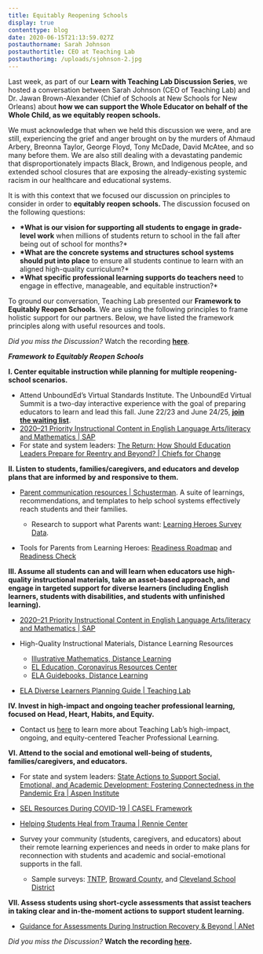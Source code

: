 ```yaml
---
title: Equitably Reopening Schools
display: true
contenttype: blog
date: 2020-06-15T21:13:59.027Z
postauthorname: Sarah Johnson
postauthortitle: CEO at Teaching Lab
postauthorimg: /uploads/sjohnson-2.jpg
---
```

Last week, as part of our **Learn with Teaching Lab Discussion Series**, we hosted a conversation between Sarah Johnson (CEO of Teaching Lab) and Dr. Jawan Brown-Alexander (Chief of Schools at New Schools for New Orleans) about **how we can support the Whole Educator on behalf of the Whole Child, as we equitably reopen schools.** 

We must acknowledge that when we held this discussion we were, and are still, experiencing the grief and anger brought on by the murders of Ahmaud Arbery, Breonna Taylor, George Floyd, Tony McDade, David McAtee, and so many before them. We are also still dealing with a devastating pandemic that disproportionately impacts Black, Brown, and Indigenous people, and extended school closures that are exposing the already-existing systemic racism in our healthcare and educational systems.

It is with this context that we focused our discussion on principles to consider in order to **equitably reopen schools.** The discussion focused on the following questions:

* **\*What is our vision for supporting all students to engage in grade-level work** when millions of students return to school in the fall after being out of school for months?*
* **\*What are the concrete systems and structures school systems should put into place** to ensure all students continue to learn with an aligned high-quality curriculum?*
* **\*What specific professional learning supports do teachers need** to engage in effective, manageable, and equitable instruction?*

To ground our conversation, Teaching Lab presented our **Framework to Equitably Reopen Schools**. We are using the following principles to frame holistic support for our partners. Below, we have listed the framework principles along with useful resources and tools. 

*Did you miss the Discussion?* Watch the recording **[here](https://us02web.zoom.us/rec/play/uZwoIb-h-zk3SYXA4wSDUPErW9W7fKqs0nccrqFZzE_kAXMFZgKmMOBDMOQCgDm92DtC2CVaToiC8LFL)**.

***Framework to Equitably Reopen Schools***

**I. Center equitable instruction while planning for multiple reopening-school scenarios.**

* Attend UnboundEd’s Virtual Standards Institute. The UnboundEd Virtual Summit is a two-day interactive experience with the goal of preparing educators to learn and lead this fall. June 22/23 and June 24/25, **[join the waiting list](https://bit.ly/3dYPjbO)**.
* [2020–21 Priority Instructional Content in English Language Arts/literacy and Mathematics | SAP](https://docs.google.com/document/d/1M0snDVnRxgWYFpO2XOnDs2FNaZFlTsOc-17zsH0oMzo/edit)
* For state and system leaders: [The Return: How Should Education Leaders Prepare for Reentry and Beyond? | Chiefs for Change](https://chiefsforchange.org/wp-content/uploads/2020/05/CFC-TheReturn_5-13-20.pdf)

**II. Listen to students, families/caregivers, and educators and develop plans that are informed by and responsive to them.**

* [Parent communication resources | Schusterman](https://www.schusterman.org/national-education/covid-19-response-toolkit-for-school-communicators). A suite of learnings, recommendations, and templates to help school systems effectively reach students and their families.

  * Research to support what Parents want: [Learning Heroes Survey Data](https://bealearninghero.org/research/).
* Tools for Parents from Learning Heroes: [Readiness Roadmap](https://bealearninghero.org/readiness-roadmap/) and [Readiness Check](https://bealearninghero.org/readiness-check/)

**III. Assume all students can and will learn when educators use high-quality instructional materials, take an asset-based approach, and engage in targeted support for diverse learners (including English learners, students with disabilities, and students with unfinished learning).**

* [2020–21 Priority Instructional Content in English Language Arts/literacy and Mathematics | SAP](https://docs.google.com/document/d/1M0snDVnRxgWYFpO2XOnDs2FNaZFlTsOc-17zsH0oMzo/edit)
* High-Quality Instructional Materials, Distance Learning Resources

  * [Illustrative Mathematics, Distance Learning](https://www.illustrativemathematics.org/distance-learning/)
  * [EL Education, Coronavirus Resources Center](https://eleducation.org/what-we-offer/coronavirus-resource-center)
  * [ELA Guidebooks, Distance Learning](https://www.louisianabelieves.com/resources/library/docs/default-source/strong-start-2020/louisiana-ela-guidebooks---distance-learning)
* [ELA Diverse Learners Planning Guide | Teaching Lab](https://drive.google.com/file/d/1QUJ2zNeXVcXRYoSOVGdWtyHzM9HiJPMV/view)

**IV. Invest in high-impact and ongoing teacher professional learning, focused on Head, Heart, Habits, and Equity.**

* Contact us [here](mailto:sheena.lights@teachinglab.org) to learn more about Teaching Lab’s high-impact, ongoing, and equity-centered Teacher Professional Learning.

**VI. Attend to the social and emotional well-being of students, families/caregivers, and educators.**

* For state and system leaders: [State Actions to Support Social, Emotional, and Academic Development: Fostering Connectedness in the Pandemic Era | Aspen Institute](https://assets.aspeninstitute.org/content/uploads/2020/05/AESP-State-SEAD-Actions-for-COVID-19.pdf?_ga=2.30687928.668129938.1588872364-718475952.1588872364)
* [SEL Resources During COVID-19 | CASEL Framework](https://casel.org/resources-covid/)
* [Helping Students Heal from Trauma | Rennie Center](https://rise.articulate.com/share/x3cUbqJwr32l36JbrpDsIdLkht_RvA3j#/)
* Survey your community (students, caregivers, and educators) about their remote learning experiences and needs in order to make plans for reconnection with students and academic and social-emotional supports in the fall.

  * Sample surveys: [TNTP](https://tntp.org/covid-19-school-response-toolkit/view/covid-19-support-survey-questions), [Broward County](https://www.browardschools.com/distancesurvey), and [Cleveland School District](https://www.erstrategies.org/cms/files/4519-cleveland-surveys.pdf)

**VII. Assess students using short-cycle assessments that assist teachers in taking clear and in-the-moment actions to support student learning.**

* [Guidance for Assessments During Instruction Recovery & Beyond | ANet](https://www.achievementnetwork.org/anetblog/assessments-during-instructional-recovery)

*Did you miss the Discussion?* **Watch the recording [here](https://us02web.zoom.us/rec/play/uZwoIb-h-zk3SYXA4wSDUPErW9W7fKqs0nccrqFZzE_kAXMFZgKmMOBDMOQCgDm92DtC2CVaToiC8LFL).**